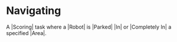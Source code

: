 # Navigating

A |Scoring| task where a |Robot| is |Parked| |In| or |Completely In| a specified
|Area|.
